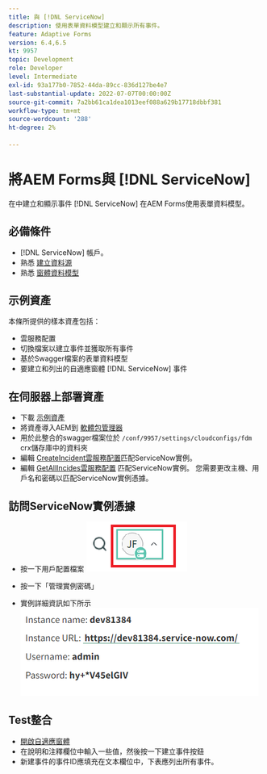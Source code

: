 ```yaml
---
title: 與 [!DNL ServiceNow]
description: 使用表單資料模型建立和顯示所有事件。
feature: Adaptive Forms
version: 6.4,6.5
kt: 9957
topic: Development
role: Developer
level: Intermediate
exl-id: 93a177b0-7852-44da-89cc-836d127be4e7
last-substantial-update: 2022-07-07T00:00:00Z
source-git-commit: 7a2bb61ca1dea1013eef088a629b17718dbbf381
workflow-type: tm+mt
source-wordcount: '288'
ht-degree: 2%

---
```


# 將AEM Forms與 [!DNL ServiceNow]

在中建立和顯示事件 [!DNL ServiceNow] 在AEM Forms使用表單資料模型。

## 必備條件

* [!DNL ServiceNow] 帳戶。
* 熟悉 [建立資料源](https://experienceleague.adobe.com/docs/experience-manager-learn/forms/ic-web-channel-tutorial/parttwo.html)
* 熟悉 [窗體資料模型](https://experienceleague.adobe.com/docs/experience-manager-65/forms/form-data-model/create-form-data-models.html)

## 示例資產

本條所提供的樣本資產包括：

* 雲服務配置
* 切換檔案以建立事件並獲取所有事件
* 基於Swagger檔案的表單資料模型
* 要建立和列出的自適應窗體 [!DNL ServiceNow] 事件

## 在伺服器上部署資產

* 下載 [示例資產](assets/service-now.zip)
* 將資產導入AEM到 [軟體包管理器](http://localhost:4502/crx/packmgr/index.jsp)
* 用於此整合的swagger檔案位於 ```/conf/9957/settings/cloudconfigs/fdm``` crx儲存庫中的資料夾
* 編輯 [CreateIncident雲服務配置](http://localhost:4502/mnt/overlay/fd/fdm/gui/components/admin/fdmcloudservice/properties.html?item=%2Fconf%2F9957%2Fsettings%2Fcloudconfigs%2Ffdm%2Fcreateincident)匹配ServiceNow實例。
* 編輯 [GetAllIncides雲服務配置](http://localhost:4502/mnt/overlay/fd/fdm/gui/components/admin/fdmcloudservice/properties.html?item=%2Fconf%2F9957%2Fsettings%2Fcloudconfigs%2Ffdm%2Fgetallincidents) 匹配ServiceNow實例。 您需要更改主機、用戶名和密碼以匹配ServiceNow實例憑據。

## 訪問ServiceNow實例憑據

* 按一下用戶配置檔案
   ![按一下用戶配置檔案](assets/snow-1.png)

* 按一下「管理實例密碼」
* 實例詳細資訊如下所示
   ![實例詳細資訊](assets/snow-3.png)

## Test整合

* [開啟自適應窗體](http://localhost:4502/content/dam/formsanddocuments/create-incident-in-service-now/jcr:content?wcmmode=disabled)
* 在說明和注釋欄位中輸入一些值，然後按一下建立事件按鈕
* 新建事件的事件ID應填充在文本欄位中，下表應列出所有事件。
